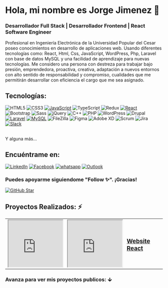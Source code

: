 # Hola, mi nombre es Jorge Jimenez 👋
### Desarrollador Full Stack | Desarrollador Frontend | React Software Engineer
<!--
**ingjorgejimenez/ingjorgejimenez** is a ✨ _special_ ✨ repository because its `README.md` (this file) appears on your GitHub profile.

Here are some ideas to get you started:

- 🔭 I’m currently working on ...
- 🌱 I’m currently learning ...
- 👯 I’m looking to collaborate on ...
- 🤔 I’m looking for help with ...
- 💬 Ask me about ...
- 📫 How to reach me: ...
- 😄 Pronouns: ...
- ⚡ Fun fact: ...
-->
Profesional en Ingeniería Electrónica de la Universidad Popular del Cesar poseo conocimientos en desarrollo de aplicaciones web. Usando diferentes tecnologías como: React, Html, Css, JavaScript, WordPress, Php, Laravel con base de datos MySQL y una facilidad de aprendizaje para nuevas tecnologías.
Me considero una persona con destreza para trabajar bajo presión, emprendedora, proactiva, creativa, adaptación a nuevos entornos con alto sentido de responsabilidad y compromiso, cualidades que me permitirán desarrollar con eficiencia el cargo que me sea asignado.
## Tecnologías:
![HTML5](https://img.shields.io/static/v1?style=for-the-badge&message=HTML5&color=E34F26&logo=HTML5&logoColor=FFFFFF&label=&labelColor=101010)
![CSS3](https://img.shields.io/static/v1?style=for-the-badge&message=CSS3&color=1572B6&logo=CSS3&logoColor=FFFFFF&label=&labelColor=101010)
[![JavaScript](https://img.shields.io/badge/JavaScript-F7DF1E?style=for-the-badge&logo=javascript&logoColor=white&labelColor=101010)]()
![TypeScript](https://img.shields.io/static/v1?style=for-the-badge&message=TypeScript&color=3178C6&logo=TypeScript&logoColor=FFFFFF&label=&labelColor=101010)
![Redux](https://img.shields.io/static/v1?style=for-the-badge&message=Redux&color=764ABC&logo=Redux&logoColor=FFFFFF&label=&labelColor=101010)
[![React](https://img.shields.io/badge/-ReactJs-4AC41C?style=for-the-badge&logo=react&logoColor=white&labelColor=101010)]()
![Bootstrap](https://img.shields.io/static/v1?style=for-the-badge&message=Bootstrap&color=7952B3&logo=Bootstrap&logoColor=FFFFFF&label=&labelColor=101010)
![Sass](https://img.shields.io/static/v1?style=for-the-badge&message=Sass&color=CC6699&logo=Sass&logoColor=FFFFFF&label=&labelColor=101010)
![jQuery](https://img.shields.io/static/v1?style=for-the-badge&message=jQuery&color=0769AD&logo=jQuery&logoColor=FFFFFF&label=&labelColor=101010)
![C++](https://img.shields.io/static/v1?style=for-the-badge&message=C%2B%2B&color=00599C&logo=C%2B%2B&logoColor=FFFFFF&label=&labelColor=101010)
![PHP](https://img.shields.io/static/v1?style=for-the-badge&message=PHP&color=777BB4&logo=PHP&logoColor=FFFFFF&label=&labelColor=101010)
![WordPress](https://img.shields.io/static/v1?style=for-the-badge&message=WordPress&color=21759B&logo=WordPress&logoColor=FFFFFF&label=&labelColor=101010)
![Drupal](https://img.shields.io/static/v1?style=for-the-badge&message=Drupal&color=0678BE&logo=Drupal&logoColor=FFFFFF&label=&labelColor=101010)
[![Laravel](https://img.shields.io/static/v1?style=for-the-badge&message=Laravel&color=FF2D20&logo=Laravel&logoColor=FFFFFF&label=&labelColor=101010)]()
[![MySQL](https://img.shields.io/badge/MySQL-4479A1?style=for-the-badge&logo=mysql&logoColor=white&labelColor=101010)]()
![FileZilla](https://img.shields.io/static/v1?style=for-the-badge&message=FileZilla&color=BF0000&logo=FileZilla&logoColor=FFFFFF&label=&labelColor=101010)
![Figma](https://img.shields.io/static/v1?style=for-the-badge&message=Figma&color=F24E1E&logo=Figma&logoColor=FFFFFF&label=&labelColor=101010)
![Adobe XD](https://img.shields.io/static/v1?style=for-the-badge&message=Adobe+XD&color=FF61F6&logo=Adobe+XD&logoColor=FFFFFF&label=&labelColor=101010)
![Scrum](https://img.shields.io/static/v1?style=for-the-badge&message=Scrum&color=009FDA&logo=Scrum+Alliance&logoColor=FFFFFF&label=&labelColor=101010)
![Jira](https://img.shields.io/static/v1?style=for-the-badge&message=Jira&color=0052CC&logo=Jira&logoColor=FFFFFF&label=&labelColor=101010)
[![Slack](https://img.shields.io/static/v1?style=for-the-badge&message=Slack&color=4A154B&logo=Slack&logoColor=FFFFFF&label=&labelColor=101010)]()

</br>
Y alguna más...

## Encuéntrame en:
[![LinkedIn](https://img.shields.io/badge/LinkedIn-IngJorge-0077B5?style=for-the-badge&logo=linkedin&logoColor=0077B5&labelColor=101010)](https://www.linkedin.com/in/ing-jorge-jimenez/)
[![Facebook](https://img.shields.io/badge/Facebook-@Jorge_Jimenez-1877F2?style=for-the-badge&logo=facebook&logoColor=1877F2&labelColor=101010)](https://www.facebook.com/ing_jorgejimenez)
[![whatsapp](https://img.shields.io/badge/WhatsApp-Jorge_Jimenez-25D366?style=for-the-badge&logo=WhatsApp&logoColor=25D366&labelColor=101010)](https://wa.me/+573183296814)
[![Outlook](https://img.shields.io/badge/Outlook-ingjorge-0078D4?style=for-the-badge&logo=Microsoft+Outlook&logoColor=0078D4&labelColor=101010)](mailto:ing_jorgejimenez@outlook.com)
</br>
### Puedes apoyarme siguiendome "Follow ✨". ¡Gracias!
[![GitHub Star](https://img.shields.io/badge/GitHub-Follow-yellow?style=for-the-badge&logo=github&logoColor=white&labelColor=101010)](https://github.com/ingjorgejimenez)

## Proyectos Realizados: ⚡
<table style="width: 100%">
  <tr>
    <td>
      <a href="https://urosario.edu.co" target="_blank">
           <iframe src="https://urosario.edu.co" width="100%" height="auto" loading="lazy"></iframe>
      </a>
    </td>
    <td>
      <a  href="https://www.lapatria.com" target="_blank">         
        <iframe src="https://www.lapatria.com" width="100%" height="auto" loading="lazy"></iframe>
      </a>
    </td>
    <td>
      <a href="https://ingjorgejimenez.github.io/Movies/" target="_blank">
         <h3>Website React</h3>
      </a>
    </td>
  </tr>
</table>
<h3>Avanza para ver mis proyectos publicos: ↆ</h3>



